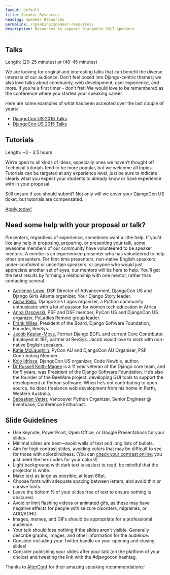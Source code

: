 ```yaml
---
layout: default
title: Speaker Resources
heading: Speaker Resources
permalink: /speaking/speaker-resources/
description: Resources to support DjangoCon 2017 speakers
---
```


##  Talks

Length: (20-25 minutes) or (40-45 minutes)

We are looking for original and interesting talks that can benefit the diverse interests of our audience. Don’t feel boxed into Django-centric themes; we also love talks about community, web development, user experience, and more. If you’re a first timer - don’t fret! We would love to be remembered as the conference where you started your speaking career.

Here are some examples of what has been accepted over the last couple of years:

* [DjangoCon US 2016 Talks](https://2016.djangocon.us/schedule/general-sessions/)
* [DjangoCon US 2015 Talks](https://2015.djangocon.us/schedule/general-sessions/)

##  Tutorials

Length: ~3 - 3.5 hours

We’re open to all kinds of ideas, especially ones we haven’t thought of! Technical tutorials tend to be more popular, but we welcome all topics. Tutorials can be targeted at any experience level, just be sure to indicate clearly what you expect your students to already know or have experience with in your proposal.

Still unsure if you should submit? Not only will we cover your DjangoCon US ticket, but tutorials are compensated.

<div class="row">
    <div class="column">
        <a class="button secondary" href="https://www.papercall.io/djangocon-us-2017">Apply today!</a>
    </div>
</div>

## Need some help with your proposal or talk?

Presenters, regardless of experience, sometimes want a little help. If you’d like any help in proposing, preparing, or presenting your talk, some awesome members of our community have volunteered to be speaker mentors. A mentor is an experienced presenter who has volunteered to help other presenters. For first-time presenters, non-native English speakers, under-confident or uncertain speakers, or anyone who would just appreciate another set of eyes, our mentors will be here to help. You’ll get the best results by forming a relationship with one mentor, rather than contacting several.

* [Adrienne Lowe](mailto:adrienne@djangoproject.com), DSF Director of Advancement, DjangoCon US and Django Girls Atlanta organizer, Your Django Story leader.
* [Aisha Bello](mailto:aishabello2050@gmail.com), DjangoGirls Lagos organizer, a Python community enthusiastic with a lot of passion for women tech education in Africa.
* [Anna Ossowski](mailto:ossanna16@gmx.de), PSF and DSF member, PyCon US and DjangoCon US organizer, PyLadies Remote group leader.
* [Frank Wiles](mailto:frank@revsys.com), President of the Board, Django Software Foundation, Founder, RevSys.
* [Jacob Kaplan-Moss](mailto:jacob@jacobian.org), Former Django BDFL and current Core Contributor. Employed at 18F, partner at RevSys. Jacob would love to work with non-native English speakers.
* [Katie McLaughlin](mailto:katie@glasnt.com), PyCon AU and DjangoCon AU Organiser, PSF Contributing Member.
* [Kojo Idrissa](mailto:kojo.idrissa@gmail.com), DjangoCon US organizer, Code Newbie, author.
* [Dr Russell Keith-Magee](mailto:russell@keith-magee.com) is a 11 year veteran of the Django core team, and for 5 years, was President of the Django Software Foundation. He’s also the founder of the BeeWare project, developing GUI tools to support the development of Python software. When he’s not contributing to open source, he does freelance web development from his home in Perth, Western Australia.
* [Sebastian Vetter](mailto:seb@roadsi.de), Vancouver Python Organizer, Senior Engineer @ Eventbase, Conference Enthusiast.

## Slide Guidelines

* Use Keynote, PowerPoint, Open Office, or Google Presentations for your slides.
* Minimal slides are best—avoid walls of text and long lists of bullets.
* Aim for high contrast slides, avoiding colors that may be difficult to see for those with colorblindness. (You can [check your contrast online](http://webaim.org/resources/contrastchecker/); you just need the hex codes for your colors!)
* Light background with dark text is easiest to read; be mindful that the projector is white.
* Make text as large as possible, at least 68pt.
* Choose fonts with adequate spacing between letters, and avoid thin or cursive fonts.
* Leave the bottom ⅓ of your slides free of text to ensure nothing is obscured.
* Avoid or limit flashing videos or animated gifs, as these may have negative effects for people with seizure disorders, migraines, or ADD/ADHD.
* Images, memes, and GIFs should be appropriate for a professional audience.
* Your talk should lose nothing if the slides aren’t visible. Generally describe graphs, images, and other information for the audience.
* Consider including your Twitter handle on your opening and closing slides!
* Consider publishing your slides after your talk (on the platform of your choice) and tweeting the link with the #djangocon hashtag.

Thanks to [AlterConf](https://www.alterconf.com/speak) for their amazing speaking recommendations!

